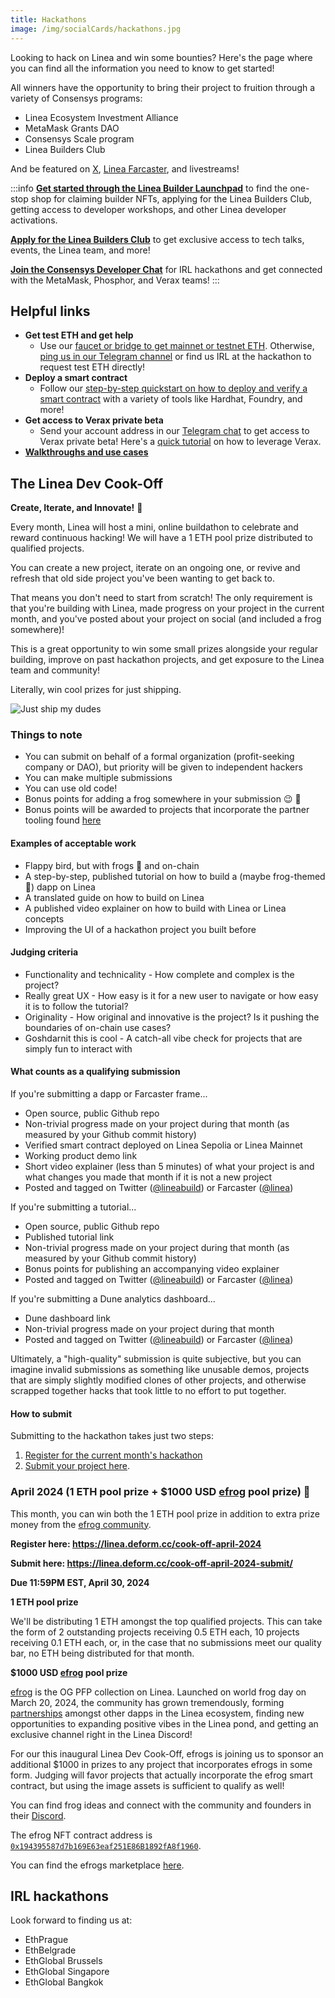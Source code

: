 ```yaml
---
title: Hackathons
image: /img/socialCards/hackathons.jpg
---
```


Looking to hack on Linea and win some bounties? Here's the page where you can find all the information you need to know to get started!

All winners have the opportunity to bring their project to fruition through a variety of Consensys programs:

- Linea Ecosystem Investment Alliance
- MetaMask Grants DAO
- Consensys Scale program
- Linea Builders Club

And be featured on [X](https://twitter.com/lineabuild), [Linea Farcaster](https://warpcast.com/linea), and livestreams!

:::info
[**Get started through the Linea Builder Launchpad**](https://aspecta.id/builder-matrix/Linea-builder-launchpad) to find the one-stop shop for claiming builder NFTs, applying for the Linea Builders Club, getting access to developer workshops, and other Linea developer activations.

[**Apply for the Linea Builders Club**](https://linea.deform.cc/linea-builders-club) to get exclusive access to tech talks, events, the Linea team, and more!

[**Join the Consensys Developer Chat**](https://t.me/+rI-iPLacQXQ5MDVh) for IRL hackathons and get connected with the MetaMask, Phosphor, and Verax teams!
:::

## Helpful links

- **Get test ETH and get help**
  - Use our [faucet or bridge to get mainnet or testnet ETH](/use-mainnet/fund). Otherwise, [ping us in our Telegram channel](https://t.me/+JMGAPixWzKQyMDY5) or find us IRL at the hackathon to request test ETH directly!
- **Deploy a smart contract**
  - Follow our [step-by-step quickstart on how to deploy and verify a smart contract](/build-on-linea/quickstart) with a variety of tools like Hardhat, Foundry, and more!
- **Get access to Verax private beta**
  - Send your account address in our [Telegram chat](https://t.me/+rI-iPLacQXQ5MDVh) to get access to Verax private beta! Here's a [quick tutorial](https://docs.ver.ax/verax-documentation/developer-guides/tutorials/from-a-schema-to-an-attestation) on how to leverage Verax.
- [**Walkthroughs and use cases**](https://youtube.com/playlist?list=PLJ06SwdM0bLrA-3EGRji4W0QI8fyA8PyW&si=vQsXrtFVUsXhygJ0)

## The Linea Dev Cook-Off

**Create, Iterate, and Innovate!** :frog:

Every month, Linea will host a mini, online buildathon to celebrate and reward continuous hacking! We will have a 1 ETH pool prize distributed to qualified projects.

You can create a new project, iterate on an ongoing one, or revive and refresh that old side project you've been wanting to get back to.

That means you don't need to start from scratch! The only requirement is that you're building with Linea, made progress on your project in the current month, and you've posted about your project on social (and included a frog somewhere)!

This is a great opportunity to win some small prizes alongside your regular building, improve on past hackathon projects, and get exposure to the Linea team and community!

Literally, win cool prizes for just shipping.

<div class="center-container">
  <div class="img-xsmall">
      <img
        src="/img/article_images/Build_on_Linea/Hackathons/just-ship-frog.png"
        alt="Just ship my dudes"
      />
  </div>
</div>

### Things to note
- You can submit on behalf of a formal organization (profit-seeking company or DAO), but priority will be given to independent hackers
- You can make multiple submissions
- You can use old code!
- Bonus points for adding a frog somewhere in your submission :wink: :frog:
- Bonus points will be awarded to projects that incorporate the partner tooling found [here](/build-on-linea/tooling)

#### Examples of acceptable work
- Flappy bird, but with frogs :frog: and on-chain
- A step-by-step, published tutorial on how to build a (maybe frog-themed :frog:) dapp on Linea
- A translated guide on how to build on Linea
- A published video explainer on how to build with Linea or Linea concepts
- Improving the UI of a hackathon project you built before

#### Judging criteria
- Functionality and technicality - How complete and complex is the project?
- Really great UX - How easy is it for a new user to navigate or how easy it is to follow the tutorial?
- Originality - How original and innovative is the project? Is it pushing the boundaries of on-chain use cases?
- Goshdarnit this is cool - A catch-all vibe check for projects that are simply fun to interact with

#### What counts as a qualifying submission

If you're submitting a dapp or Farcaster frame...
- Open source, public Github repo
- Non-trivial progress made on your project during that month (as measured by your Github commit history)
- Verified smart contract deployed on Linea Sepolia or Linea Mainnet
- Working product demo link
- Short video explainer (less than 5 minutes) of what your project is and what changes you made that month if it is not a new project
- Posted and tagged on Twitter ([@lineabuild](http://x.com/lineabuild)) or Farcaster ([@linea](http://warpcast/linea))

If you're submitting a tutorial...
- Open source, public Github repo
- Published tutorial link
- Non-trivial progress made on your project during that month (as measured by your Github commit history)
- Bonus points for publishing an accompanying video explainer
- Posted and tagged on Twitter ([@lineabuild](http://x.com/lineabuild)) or Farcaster ([@linea](http://warpcast/linea))

If you're submitting a Dune analytics dashboard...
- Dune dashboard link
- Non-trivial progress made on your project during that month
- Posted and tagged on Twitter ([@lineabuild](http://x.com/lineabuild)) or Farcaster ([@linea](http://warpcast/linea))

Ultimately, a "high-quality" submission is quite subjective, but you can imagine invalid submissions as something like unusable demos, projects that are simply slightly modified clones of other projects, and otherwise scrapped together hacks that took little to no effort to put together.

#### How to submit

Submitting to the hackathon takes just two steps:

1. [Register for the current month's hackathon](https://linea.deform.cc/cook-off-april-2024)
1. [Submit your project here](https://linea.deform.cc/cook-off-april-2024-submit).

### April 2024 (1 ETH pool prize + $1000 USD [efrog](https://twitter.com/efrogs_on_linea) pool prize) :frog:

This month, you can win both the 1 ETH pool prize in addition to extra prize money from the [efrog community](https://twitter.com/efrogs_on_linea).

**Register here: https://linea.deform.cc/cook-off-april-2024**

**Submit here: https://linea.deform.cc/cook-off-april-2024-submit/**

**Due 11:59PM EST, April 30, 2024**

**1 ETH pool prize**

We'll be distributing 1 ETH amongst the top qualified projects. This can take the form of 2 outstanding projects receiving 0.5 ETH each, 10 projects receiving 0.1 ETH each, or, in the case that no submissions meet our quality bar, no ETH being distributed for that month.

**$1000 USD [efrog](https://twitter.com/efrogs_on_linea) pool prize**

[efrog](https://linktr.ee/efrogs) is the OG PFP collection on Linea. Launched on world frog day on March 20, 2024, the community has grown tremendously, forming [partnerships](https://x.com/LynexFi/status/1773011704332394594?s=20) amongst other dapps in the Linea ecosystem, finding new opportunities to expanding positive vibes in the Linea pond, and getting an exclusive channel right in the Linea Discord!

For our this inaugural Linea Dev Cook-Off, efrogs is joining us to sponsor an additional $1000 in prizes to any project that incorporates efrogs in some form. Judging will favor projects that actually incorporate the efrog smart contract, but using the image assets is sufficient to qualify as well!

You can find frog ideas and connect with the community and founders in their [Discord](https://discord.gg/ehbeaFhhZT).

The efrog NFT contract address is [`0x194395587d7b169E63eaf251E86B1892fA8f1960`](https://lineascan.build/address/0x194395587d7b169E63eaf251E86B1892fA8f1960).

You can find the efrogs marketplace [here](https://element.market/collections/ethereum-frogs).

## IRL hackathons

Look forward to finding us at:
- EthPrague
- EthBelgrade
- EthGlobal Brussels
- EthGlobal Singapore
- EthGlobal Bangkok
